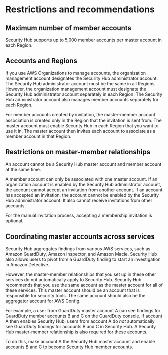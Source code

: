 # Restrictions and recommendations<a name="securityhub-account-restrictions-recommendations"></a>

## Maximum number of member accounts<a name="master-maximum-member-accounts"></a>

Security Hub supports up to 5,000 member accounts per master account in each Region\.

## Accounts and Regions<a name="securityhub-accounts-regions"></a>

If you use AWS Organizations to manage accounts, the organization management account designates the Security Hub administrator account\. The Security Hub administrator account must be the same in all Regions\. However, the organization management account must designate the Security Hub administrator account separately in each Region\. The Security Hub administrator account also manages member accounts separately for each Region\.

For member accounts created by invitation, the master\-member account association is created only in the Region that the invitation is sent from\. The master account must enable Security Hub in each Region that you want to use it in\. The master account then invites each account to associate as a member account in that Region\.

## Restrictions on master\-member relationships<a name="account-relationship-restrictions"></a>

An account cannot be a Security Hub master account and member account at the same time\.

A member account can only be associated with one master account\. If an organization account is enabled by the Security Hub administrator account, the account cannot accept an invitation from another account\. If an account has accepted an invitation, the account cannot be enabled by the Security Hub administrator account\. It also cannot receive invitations from other accounts\.

For the manual invitation process, accepting a membership invitation is optional\.

## Coordinating master accounts across services<a name="securityhub-coordinate-masters"></a>

Security Hub aggregates findings from various AWS services, such as Amazon GuardDuty, Amazon Inspector, and Amazon Macie\. Security Hub also allows users to pivot from a GuardDuty finding to start an investigation in Amazon Detective\.

However, the master\-member relationships that you set up in these other services do not automatically apply to Security Hub\. Security Hub recommends that you use the same account as the master account for all of these services\. This master account should be an account that is responsible for security tools\. The same account should also be the aggregator account for AWS Config\.

For example, a user from GuardDuty master account A can see findings for GuardDuty member accounts B and C on the GuardDuty console\. If account A then enables Security Hub, users from account A do *not* automatically see GuardDuty findings for accounts B and C in Security Hub\. A Security Hub master\-member relationship is also required for these accounts\.

To do this, make account A the Security Hub master account and enable accounts B and C to become Security Hub member accounts\.